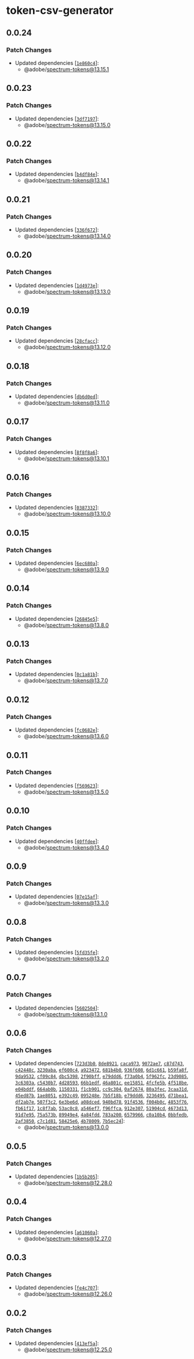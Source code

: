 # token-csv-generator

## 0.0.24

### Patch Changes

- Updated dependencies [[`1e860c4`](https://github.com/adobe/spectrum-tokens/commit/1e860c4436c58ceca6f4500ea7e24d6d8cdd20c8)]:
  - @adobe/spectrum-tokens@13.15.1

## 0.0.23

### Patch Changes

- Updated dependencies [[`3df7197`](https://github.com/adobe/spectrum-tokens/commit/3df7197e7da23c9bb107f7dfcd935b5c62a86041)]:
  - @adobe/spectrum-tokens@13.15.0

## 0.0.22

### Patch Changes

- Updated dependencies [[`b4df84e`](https://github.com/adobe/spectrum-tokens/commit/b4df84e2f2ca246332907f9ddda94438288dd98e)]:
  - @adobe/spectrum-tokens@13.14.1

## 0.0.21

### Patch Changes

- Updated dependencies [[`336f672`](https://github.com/adobe/spectrum-tokens/commit/336f67216dfd875f0feb65c10059d9f3fe6dcaf7)]:
  - @adobe/spectrum-tokens@13.14.0

## 0.0.20

### Patch Changes

- Updated dependencies [[`1d4973e`](https://github.com/adobe/spectrum-tokens/commit/1d4973e78d814575da231c2c4080ead8a190d2fc)]:
  - @adobe/spectrum-tokens@13.13.0

## 0.0.19

### Patch Changes

- Updated dependencies [[`28cfacc`](https://github.com/adobe/spectrum-tokens/commit/28cfacce9072ebc7afe0434d6fec55d587ddd2ce)]:
  - @adobe/spectrum-tokens@13.12.0

## 0.0.18

### Patch Changes

- Updated dependencies [[`db6d0ed`](https://github.com/adobe/spectrum-tokens/commit/db6d0ed669e013e6f3ff52aea89fc7a5e798149a)]:
  - @adobe/spectrum-tokens@13.11.0

## 0.0.17

### Patch Changes

- Updated dependencies [[`8f8f8a6`](https://github.com/adobe/spectrum-tokens/commit/8f8f8a60b7adf5105ced4f914cf30928117ddc5e)]:
  - @adobe/spectrum-tokens@13.10.1

## 0.0.16

### Patch Changes

- Updated dependencies [[`0387332`](https://github.com/adobe/spectrum-tokens/commit/038733232bec26f823d63b88f564ff2c962c50a1)]:
  - @adobe/spectrum-tokens@13.10.0

## 0.0.15

### Patch Changes

- Updated dependencies [[`6ec680a`](https://github.com/adobe/spectrum-tokens/commit/6ec680adb5f0372f86afdb415f1122630e6ac596)]:
  - @adobe/spectrum-tokens@13.9.0

## 0.0.14

### Patch Changes

- Updated dependencies [[`26845e5`](https://github.com/adobe/spectrum-tokens/commit/26845e5885168bdfb7191b246b2ad41def39dc15)]:
  - @adobe/spectrum-tokens@13.8.0

## 0.0.13

### Patch Changes

- Updated dependencies [[`0c1a81b`](https://github.com/adobe/spectrum-tokens/commit/0c1a81b6c5715e4de1d423b6bc7a59ce4fe30d2f)]:
  - @adobe/spectrum-tokens@13.7.0

## 0.0.12

### Patch Changes

- Updated dependencies [[`fc0682e`](https://github.com/adobe/spectrum-tokens/commit/fc0682e16765f3beb9a823cc9b2f9f2464b6ccc6)]:
  - @adobe/spectrum-tokens@13.6.0

## 0.0.11

### Patch Changes

- Updated dependencies [[`f569623`](https://github.com/adobe/spectrum-tokens/commit/f569623b790b1b9256b8b278619df80b6766fc58)]:
  - @adobe/spectrum-tokens@13.5.0

## 0.0.10

### Patch Changes

- Updated dependencies [[`40ffdee`](https://github.com/adobe/spectrum-tokens/commit/40ffdee07a89f4c85331f95ef96b8dc07e3fb981)]:
  - @adobe/spectrum-tokens@13.4.0

## 0.0.9

### Patch Changes

- Updated dependencies [[`07e15af`](https://github.com/adobe/spectrum-tokens/commit/07e15afbbce289bdd69f09690247205bf89bbea3)]:
  - @adobe/spectrum-tokens@13.3.0

## 0.0.8

### Patch Changes

- Updated dependencies [[`5fd35fe`](https://github.com/adobe/spectrum-tokens/commit/5fd35fe524f293848c90cdc08a85e7220e7518e5)]:
  - @adobe/spectrum-tokens@13.2.0

## 0.0.7

### Patch Changes

- Updated dependencies [[`5602504`](https://github.com/adobe/spectrum-tokens/commit/5602504f49313ff49f327ce1e4a31da8f4e9fedc)]:
  - @adobe/spectrum-tokens@13.1.0

## 0.0.6

### Patch Changes

- Updated dependencies [[`723d3b0`](https://github.com/adobe/spectrum-tokens/commit/723d3b0271aeeb5a37ef8834f5f7f2c114fac6a2), [`8de8921`](https://github.com/adobe/spectrum-tokens/commit/8de89219fe13a2a70a20ac230e6181be916bad1f), [`caca973`](https://github.com/adobe/spectrum-tokens/commit/caca973300d34fc688fb828633b1da2ba8284990), [`9072ae7`](https://github.com/adobe/spectrum-tokens/commit/9072ae78cc74d9154627d39f9fa22a85b7e5610f), [`c87d743`](https://github.com/adobe/spectrum-tokens/commit/c87d7437838ca7f58424a5a237aead18bb37304f), [`c42448c`](https://github.com/adobe/spectrum-tokens/commit/c42448c728c7c6ac6c75de36690ff9bc09c69ae1), [`3230aba`](https://github.com/adobe/spectrum-tokens/commit/3230aba19f4a4a98dee51984c6801e662f530045), [`ef600c4`](https://github.com/adobe/spectrum-tokens/commit/ef600c457cb33852fd4942baf0bc0622b370bfc6), [`a923472`](https://github.com/adobe/spectrum-tokens/commit/a923472e8daf52e710471467131baf3b5ae4d8da), [`681b4b0`](https://github.com/adobe/spectrum-tokens/commit/681b4b0094d31bae4c9b1b095fa59d6448c26cab), [`936f608`](https://github.com/adobe/spectrum-tokens/commit/936f608be6d293591bb280d0631be2b0d985258c), [`6d1c661`](https://github.com/adobe/spectrum-tokens/commit/6d1c661e5f4b29f20c0711f74d078747913a82c8), [`b59fa8f`](https://github.com/adobe/spectrum-tokens/commit/b59fa8f418be7b4cc9bda4af556280197d773c3e), [`9da9532`](https://github.com/adobe/spectrum-tokens/commit/9da9532f1915070d289f7cce6f4e562c2565f889), [`cf09c84`](https://github.com/adobe/spectrum-tokens/commit/cf09c8443a93e8e613cfd5322a8500e89f95833c), [`dbc5398`](https://github.com/adobe/spectrum-tokens/commit/dbc53986b64200e1e9a727f15a7ed5d83926eb6b), [`2f90bff`](https://github.com/adobe/spectrum-tokens/commit/2f90bffe5c0dc0a4cc6811eb104e0984d8714d53), [`e79ddd6`](https://github.com/adobe/spectrum-tokens/commit/e79ddd6d5d517cdc1bf367ed6ab4307ec9856288), [`f73a0b4`](https://github.com/adobe/spectrum-tokens/commit/f73a0b40464f1c73f2d9e8f6cf97da926e392ac7), [`5f962fc`](https://github.com/adobe/spectrum-tokens/commit/5f962fc864c516213db58bece2c47a74c68cc985), [`23d9085`](https://github.com/adobe/spectrum-tokens/commit/23d908596a12219d04969cfbc72f9f10cf6f8499), [`3c6303a`](https://github.com/adobe/spectrum-tokens/commit/3c6303ad878af7f02c91af312607d93ab35f1a00), [`c5430b7`](https://github.com/adobe/spectrum-tokens/commit/c5430b7b624adf4f6cb7abf929187c7473748198), [`4d28593`](https://github.com/adobe/spectrum-tokens/commit/4d28593c9d34414d72d78a1cc6c480d9ffdf82ce), [`66b1edf`](https://github.com/adobe/spectrum-tokens/commit/66b1edf2ca234dbad6cf0fdd059dff283f25ee7d), [`46a801c`](https://github.com/adobe/spectrum-tokens/commit/46a801cd8da244edf161cda05758fb6011f34709), [`ee15851`](https://github.com/adobe/spectrum-tokens/commit/ee158517752eacfc68bcc0f95d77643ede8daa4a), [`4fcfe5b`](https://github.com/adobe/spectrum-tokens/commit/4fcfe5bd83214a7ca3644646bbf0f38802a20f43), [`4f518be`](https://github.com/adobe/spectrum-tokens/commit/4f518beed145855b1fdceb733182b989ef15a02e), [`e04bddf`](https://github.com/adobe/spectrum-tokens/commit/e04bddf65549c87cd314b54966fe066ae649b7f7), [`664ab0b`](https://github.com/adobe/spectrum-tokens/commit/664ab0bba68b9f4752599ed73c98b5d339414478), [`1150331`](https://github.com/adobe/spectrum-tokens/commit/115033194c66259d79b82592f122ca77e6e90a12), [`f1cb901`](https://github.com/adobe/spectrum-tokens/commit/f1cb901cc57910c0d220a265915e8c644e8e0c13), [`cc9c304`](https://github.com/adobe/spectrum-tokens/commit/cc9c3048893058c3f01d6f1ce4688d8ab3716397), [`0af2674`](https://github.com/adobe/spectrum-tokens/commit/0af2674d8bde5678e9f465dff65e552efea6ebc2), [`80a3fec`](https://github.com/adobe/spectrum-tokens/commit/80a3fec48e28e332bd906ae13a5556256afbcf1b), [`3caa31d`](https://github.com/adobe/spectrum-tokens/commit/3caa31d014a3d49496422c38a93c3c7645da0373), [`45ed87b`](https://github.com/adobe/spectrum-tokens/commit/45ed87b43af53370f74fc46c545b4c13005f381c), [`1ae8051`](https://github.com/adobe/spectrum-tokens/commit/1ae80516c48b70b87a8cd81cde75af8755188d45), [`e392c49`](https://github.com/adobe/spectrum-tokens/commit/e392c497a4d474c9619a882ad9ab4948441712e0), [`095248e`](https://github.com/adobe/spectrum-tokens/commit/095248e26bdd1c8b65a61f3793646bb44093c38b), [`7b5f18b`](https://github.com/adobe/spectrum-tokens/commit/7b5f18bfe73e013acb90f33c6ca84db1516de47f), [`e79ddd6`](https://github.com/adobe/spectrum-tokens/commit/e79ddd6d5d517cdc1bf367ed6ab4307ec9856288), [`3236495`](https://github.com/adobe/spectrum-tokens/commit/3236495eb669169de26d8245514164cc97037f80), [`d71bea1`](https://github.com/adobe/spectrum-tokens/commit/d71bea18124ccbee22e0d1e789ac37a9e94af3f5), [`df2ab7e`](https://github.com/adobe/spectrum-tokens/commit/df2ab7ed77d385593342a3ced7bfded94bd8af8e), [`507f3c2`](https://github.com/adobe/spectrum-tokens/commit/507f3c2a7e271f05d855bb33fc004b0e14c07bcc), [`6e3be6d`](https://github.com/adobe/spectrum-tokens/commit/6e3be6d8a458efa1752a8dd1360f03fa83f84c37), [`a08dced`](https://github.com/adobe/spectrum-tokens/commit/a08dced7e3aa7ae4a50fc99e5828010e44a57bf1), [`940bd78`](https://github.com/adobe/spectrum-tokens/commit/940bd78ddb8305ba3c52370eb3b94115f99a5607), [`91f4536`](https://github.com/adobe/spectrum-tokens/commit/91f4536a416cf6c9e5b0b423bf3ead3233e808fc), [`f004b0c`](https://github.com/adobe/spectrum-tokens/commit/f004b0c596d0b31eeb7a3f258e8b58c5d20d79e7), [`4853f76`](https://github.com/adobe/spectrum-tokens/commit/4853f760c5f06ceda90f7591867d12a0c83f424b), [`fb61f17`](https://github.com/adobe/spectrum-tokens/commit/fb61f17ed8e39522d6dfe8c39afdebae6637fa2c), [`1c8f7ab`](https://github.com/adobe/spectrum-tokens/commit/1c8f7ab42223a573963904618dd8851d98ec071c), [`53ac0c8`](https://github.com/adobe/spectrum-tokens/commit/53ac0c8ffb8836c636ca990d5802b61eb4ad7c61), [`a546ef7`](https://github.com/adobe/spectrum-tokens/commit/a546ef715e21161ae5e41473cc6dd6879f480d8a), [`f96ffca`](https://github.com/adobe/spectrum-tokens/commit/f96ffca4990547f8ddc8341d141e0edc65b872d9), [`912e307`](https://github.com/adobe/spectrum-tokens/commit/912e30737b4b6727479a8b436d0fb7193c3970d9), [`51904cd`](https://github.com/adobe/spectrum-tokens/commit/51904cdabfcb165a560c58664c8bc75be601f28b), [`4673d13`](https://github.com/adobe/spectrum-tokens/commit/4673d1383602d81484ae346dd278a28a26f5d91b), [`91d7e95`](https://github.com/adobe/spectrum-tokens/commit/91d7e953dbc08dee80a5ddceb0a105c889f57294), [`75a573b`](https://github.com/adobe/spectrum-tokens/commit/75a573bcbb7b71ecdf5f246682755de24dae5afc), [`89949e4`](https://github.com/adobe/spectrum-tokens/commit/89949e4d0008baacec05359a83620fa45e35cf5e), [`4a84fdd`](https://github.com/adobe/spectrum-tokens/commit/4a84fdd6ebba863f2a6e27f9496503b1646e4496), [`783a200`](https://github.com/adobe/spectrum-tokens/commit/783a200983efa8e1f2cc31fd40ac3ed7298bb312), [`6579966`](https://github.com/adobe/spectrum-tokens/commit/65799664b98e08abf230d022991afc3b2f098647), [`c0a10b4`](https://github.com/adobe/spectrum-tokens/commit/c0a10b4fd0ccd10655639b4b9168b229a6356ef1), [`0bbfedb`](https://github.com/adobe/spectrum-tokens/commit/0bbfedb9dbb63fdd5b20e91f65b3f958a833313b), [`2af3850`](https://github.com/adobe/spectrum-tokens/commit/2af3850a554812fd9c1b3e6fd902a746c9ac42c7), [`c7c1d81`](https://github.com/adobe/spectrum-tokens/commit/c7c1d818c011c7259516c1d2d5fa623d6ace500a), [`58425e6`](https://github.com/adobe/spectrum-tokens/commit/58425e67b2d4cbd716205d4d502cc823245811fe), [`4b78009`](https://github.com/adobe/spectrum-tokens/commit/4b78009a8e8112ec6622d88f8f5f85fe12cc9ee8), [`7b5ec24`](https://github.com/adobe/spectrum-tokens/commit/7b5ec24c405ec92da8ff6c51f42868508281fa07)]:
  - @adobe/spectrum-tokens@13.0.0

## 0.0.5

### Patch Changes

- Updated dependencies [[`1b5b205`](https://github.com/adobe/spectrum-tokens/commit/1b5b20557d7c5d6c88209debe0d38b529679f039)]:
  - @adobe/spectrum-tokens@12.28.0

## 0.0.4

### Patch Changes

- Updated dependencies [[`a61060a`](https://github.com/adobe/spectrum-tokens/commit/a61060a164a944907f236c8df7fcab31220cdd01)]:
  - @adobe/spectrum-tokens@12.27.0

## 0.0.3

### Patch Changes

- Updated dependencies [[`fe4c707`](https://github.com/adobe/spectrum-tokens/commit/fe4c707c5ae2cc89efe6439dc775cddc94b706b3)]:
  - @adobe/spectrum-tokens@12.26.0

## 0.0.2

### Patch Changes

- Updated dependencies [[`413ef5a`](https://github.com/adobe/spectrum-tokens/commit/413ef5adad9083b7e133cc867e0436a879004ec8)]:
  - @adobe/spectrum-tokens@12.25.0
